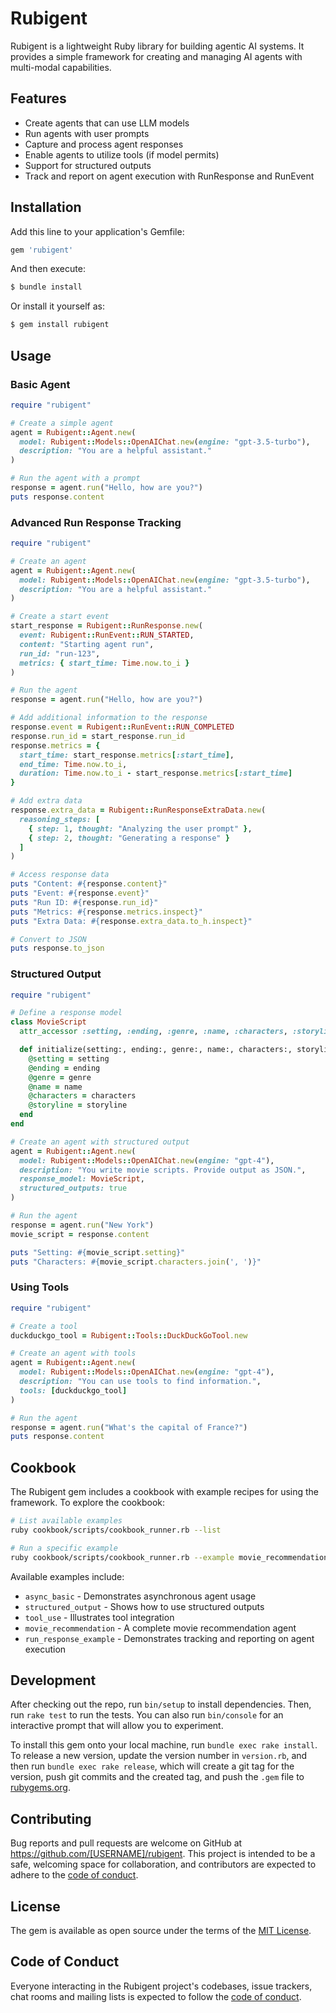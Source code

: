 # Rubigent

Rubigent is a lightweight Ruby library for building agentic AI systems. It provides a simple framework for creating and managing AI agents with multi-modal capabilities.

## Features

- Create agents that can use LLM models
- Run agents with user prompts
- Capture and process agent responses
- Enable agents to utilize tools (if model permits)
- Support for structured outputs
- Track and report on agent execution with RunResponse and RunEvent

## Installation

Add this line to your application's Gemfile:

```ruby
gem 'rubigent'
```

And then execute:

```bash
$ bundle install
```

Or install it yourself as:

```bash
$ gem install rubigent
```

## Usage

### Basic Agent

```ruby
require "rubigent"

# Create a simple agent
agent = Rubigent::Agent.new(
  model: Rubigent::Models::OpenAIChat.new(engine: "gpt-3.5-turbo"),
  description: "You are a helpful assistant."
)

# Run the agent with a prompt
response = agent.run("Hello, how are you?")
puts response.content
```

### Advanced Run Response Tracking

```ruby
require "rubigent"

# Create an agent
agent = Rubigent::Agent.new(
  model: Rubigent::Models::OpenAIChat.new(engine: "gpt-3.5-turbo"),
  description: "You are a helpful assistant."
)

# Create a start event
start_response = Rubigent::RunResponse.new(
  event: Rubigent::RunEvent::RUN_STARTED,
  content: "Starting agent run",
  run_id: "run-123",
  metrics: { start_time: Time.now.to_i }
)

# Run the agent
response = agent.run("Hello, how are you?")

# Add additional information to the response
response.event = Rubigent::RunEvent::RUN_COMPLETED
response.run_id = start_response.run_id
response.metrics = {
  start_time: start_response.metrics[:start_time],
  end_time: Time.now.to_i,
  duration: Time.now.to_i - start_response.metrics[:start_time]
}

# Add extra data
response.extra_data = Rubigent::RunResponseExtraData.new(
  reasoning_steps: [
    { step: 1, thought: "Analyzing the user prompt" },
    { step: 2, thought: "Generating a response" }
  ]
)

# Access response data
puts "Content: #{response.content}"
puts "Event: #{response.event}"
puts "Run ID: #{response.run_id}"
puts "Metrics: #{response.metrics.inspect}"
puts "Extra Data: #{response.extra_data.to_h.inspect}"

# Convert to JSON
puts response.to_json
```

### Structured Output

```ruby
require "rubigent"

# Define a response model
class MovieScript
  attr_accessor :setting, :ending, :genre, :name, :characters, :storyline

  def initialize(setting:, ending:, genre:, name:, characters:, storyline:)
    @setting = setting
    @ending = ending
    @genre = genre
    @name = name
    @characters = characters
    @storyline = storyline
  end
end

# Create an agent with structured output
agent = Rubigent::Agent.new(
  model: Rubigent::Models::OpenAIChat.new(engine: "gpt-4"),
  description: "You write movie scripts. Provide output as JSON.",
  response_model: MovieScript,
  structured_outputs: true
)

# Run the agent
response = agent.run("New York")
movie_script = response.content

puts "Setting: #{movie_script.setting}"
puts "Characters: #{movie_script.characters.join(', ')}"
```

### Using Tools

```ruby
require "rubigent"

# Create a tool
duckduckgo_tool = Rubigent::Tools::DuckDuckGoTool.new

# Create an agent with tools
agent = Rubigent::Agent.new(
  model: Rubigent::Models::OpenAIChat.new(engine: "gpt-4"),
  description: "You can use tools to find information.",
  tools: [duckduckgo_tool]
)

# Run the agent
response = agent.run("What's the capital of France?")
puts response.content
```

## Cookbook

The Rubigent gem includes a cookbook with example recipes for using the framework. To explore the cookbook:

```bash
# List available examples
ruby cookbook/scripts/cookbook_runner.rb --list

# Run a specific example
ruby cookbook/scripts/cookbook_runner.rb --example movie_recommendation
```

Available examples include:

- `async_basic` - Demonstrates asynchronous agent usage
- `structured_output` - Shows how to use structured outputs
- `tool_use` - Illustrates tool integration
- `movie_recommendation` - A complete movie recommendation agent
- `run_response_example` - Demonstrates tracking and reporting on agent execution

## Development

After checking out the repo, run `bin/setup` to install dependencies. Then, run `rake test` to run the tests. You can also run `bin/console` for an interactive prompt that will allow you to experiment.

To install this gem onto your local machine, run `bundle exec rake install`. To release a new version, update the version number in `version.rb`, and then run `bundle exec rake release`, which will create a git tag for the version, push git commits and the created tag, and push the `.gem` file to [rubygems.org](https://rubygems.org).

## Contributing

Bug reports and pull requests are welcome on GitHub at https://github.com/[USERNAME]/rubigent. This project is intended to be a safe, welcoming space for collaboration, and contributors are expected to adhere to the [code of conduct](https://github.com/[USERNAME]/rubigent/blob/main/CODE_OF_CONDUCT.md).

## License

The gem is available as open source under the terms of the [MIT License](https://opensource.org/licenses/MIT).

## Code of Conduct

Everyone interacting in the Rubigent project's codebases, issue trackers, chat rooms and mailing lists is expected to follow the [code of conduct](https://github.com/[USERNAME]/rubigent/blob/main/CODE_OF_CONDUCT.md).
